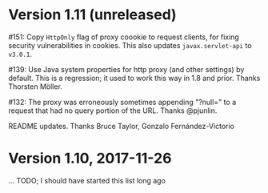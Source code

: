 
# Version 1.11 (unreleased)

\#151: Copy `HttpOnly` flag of proxy coookie to request clients, for fixing security vulnerabilities in cookies.
This also updates `javax.servlet-api` to `v3.0.1`.

\#139: Use Java system properties for http proxy (and other settings) by default.
This is a regression; it used to work this way in 1.8 and prior.
Thanks Thorsten Möller.

\#132: The proxy was erroneously sometimes appending "?null=" to a
request that had no query portion of the URL.
Thanks @pjunlin.

README updates.  Thanks Bruce Taylor, Gonzalo Fernández-Victorio

# Version 1.10, 2017-11-26

... TODO; I should have started this list long ago